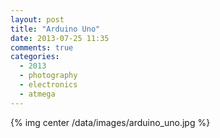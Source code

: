 ```yaml
---
layout: post
title: "Arduino Uno"
date: 2013-07-25 11:35
comments: true
categories:
  - 2013
  - photography
  - electronics
  - atmega
---
```

{% img center /data/images/arduino_uno.jpg %}
